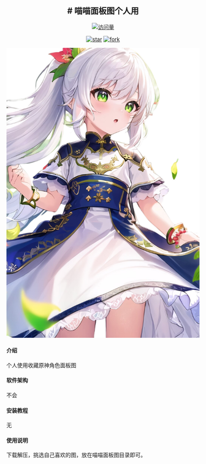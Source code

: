 <div align="center">
<h2># 喵喵面板图个人用</h2>

[![访问量](https://profile-counter.glitch.me/GBTBS/count.svg)](https://gitee.com/GBTBS/root/edit/master/)


<a href='https://gitee.com/Liplay-1/YBOX_2/stargazers'><img src='https://gitee.com/Liplay-1/YBOX_2/badge/star.svg?theme=dark' alt='star'></img></a>
<a href='https://gitee.com/Liplay-1/YBOX_2/members'><img src='https://gitee.com/Liplay-1/YBOX_2/badge/fork.svg?theme=white' alt='fork'></img></a>

</div>

![输入图片说明](profile/super-character/%E7%BA%B3%E8%A5%BF%E5%A6%B2/%E7%BA%B3%E8%A5%BF%E5%A6%B26.png)

#### 介绍
个人使用收藏原神角色面板图

#### 软件架构
不会


#### 安装教程

无

#### 使用说明

下载解压，挑选自己喜欢的图，放在喵喵面板图目录即可。
